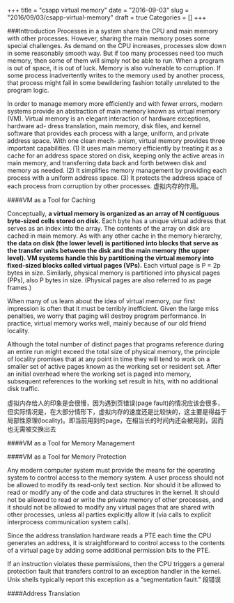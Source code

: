 +++
title = "csapp virtual memory"
date = "2016-09-03"
slug = "2016/09/03/csapp-virtual-memory"
draft = true
Categories = []
+++

###Inttroduction
Processes in a system share the CPU and main memory with other processes. However, sharing the main memory poses some special challenges. As demand on the CPU increases, processes slow down in some reasonably smooth way. But if too many processes need too much memory, then some of them will simply not be able to run. When a program is out of space, it is out of luck. Memory is also vulnerable to corruption. If some process inadvertently writes to the memory used by another process, that process might fail in some bewildering fashion totally unrelated to the program logic.

In order to manage memory more efficiently and with fewer errors, modern systems provide an abstraction of main memory known as virtual memory (VM). Virtual memory is an elegant interaction of hardware exceptions, hardware ad- dress translation, main memory, disk files, and kernel software that provides each process with a large, uniform, and private address space. With one clean mech- anism, virtual memory provides three important capabilities. (1) It uses main memory efficiently by treating it as a cache for an address space stored on disk, keeping only the active areas in main memory, and transferring data back and forth between disk and memory as needed. (2) It simplifies memory management by providing each process with a uniform address space. (3) It protects the address space of each process from corruption by other processes. 虚拟内存的作用。

####VM as a Tool for Caching

Conceptually, **a virtual memory is organized as an array of N contiguous byte-sized cells stored on disk.** Each byte has a unique virtual address that serves as an index into the array. The contents of the array on disk are cached in main memory. As with any other cache in the memory hierarchy, **the data on disk (the lower level) is partitioned into blocks that serve as the transfer units between the disk and the main memory (the upper level). VM systems handle this by partitioning the virtual memory into fixed-sized blocks called virtual pages (VPs).** Each virtual page is P = 2p bytes in size. Similarly, physical memory is partitioned into physical pages (PPs), also P bytes in size. (Physical pages are also referred to as page frames.)

When many of us learn about the idea of virtual memory, our first impression is often that it must be terribly inefficient. Given the large miss penalties, we worry that paging will destroy program performance. In practice, virtual memory works well, mainly because of our old friend locality.

Although the total number of distinct pages that programs reference during an entire run might exceed the total size of physical memory, the principle of locality promises that at any point in time they will tend to work on a smaller set of active pages known as the working set or resident set. After an initial overhead where the working set is paged into memory, subsequent references to the working set result in hits, with no additional disk traffic. 

虚拟内存给人的印象是会很慢，因为遇到页错误(page fault)的情况应该会很多，但实际情况是，在大部分情形下，虚拟内存的速度还是比较快的，这主要是得益于局部性原理(locality)。即当前用到的page，在相当长的时间内还会被用到，因而也无需被交换出去

####VM as a Tool for Memory Management

####VM as a Tool for Memory Protection

Any modern computer system must provide the means for the operating system to control access to the memory system. A user process should not be allowed to modify its read-only text section. Nor should it be allowed to read or modify any of the code and data structures in the kernel. It should not be allowed to read or write the private memory of other processes, and it should not be allowed to modify any virtual pages that are shared with other processes, unless all parties explicitly allow it (via calls to explicit interprocess communication system calls).

Since the address translation hardware reads a PTE each time the CPU generates an address, it is straightforward to control access to the contents of a virtual page by adding some additional permission bits to the PTE.

If an instruction violates these permissions, then the CPU triggers a general protection fault that transfers control to an exception handler in the kernel. Unix shells typically report this exception as a “segmentation fault.”  段错误

####Address Translation



